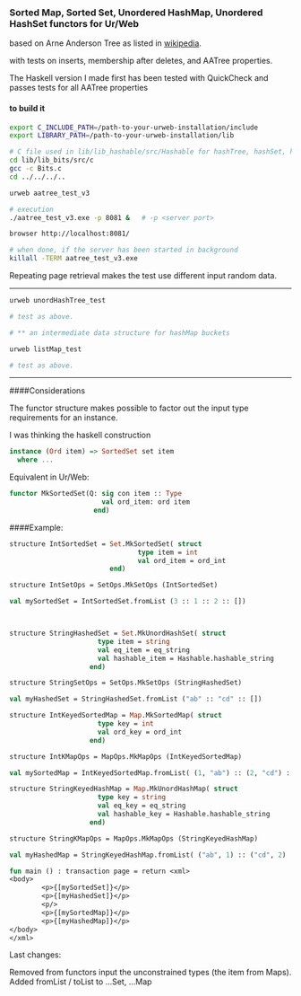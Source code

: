### Sorted Map, Sorted Set, Unordered HashMap, Unordered HashSet functors for Ur/Web

based on Arne Anderson Tree as listed in [wikipedia](https://en.wikipedia.org/wiki/AA_tree).

with tests on inserts, membership after deletes, and AATree properties.

The Haskell version I made first
has been tested with QuickCheck and passes tests for all AATree properties

#### to build it 

```bash
export C_INCLUDE_PATH=/path-to-your-urweb-installation/include
export LIBRARY_PATH=/path-to-your-urweb-installation/lib

# C file used in lib/lib_hashable/src/Hashable for hashTree, hashSet, hashMap
cd lib/lib_bits/src/c
gcc -c Bits.c
cd ../../../..

urweb aatree_test_v3

# execution
./aatree_test_v3.exe -p 8081 &   # -p <server port>

browser http://localhost:8081/

# when done, if the server has been started in background
killall -TERM aatree_test_v3.exe
```

Repeating page retrieval makes the test use different input random data.

--------------------

```bash
urweb unordHashTree_test

# test as above.

# ** an intermediate data structure for hashMap buckets

urweb listMap_test

# test as above.
```

---------------------

####Considerations

The functor structure makes possible to factor out the input type requirements for an instance.

I was thinking the haskell construction

```haskell
instance (Ord item) => SortedSet set item
  where ...
```

Equivalent in Ur/Web:

```ocaml
functor MkSortedSet(Q: sig con item :: Type
                       val ord_item: ord item
                     end)
```

####Example:


```ocaml
structure IntSortedSet = Set.MkSortedSet( struct
                                type item = int
                                val ord_item = ord_int
                         end)

structure IntSetOps = SetOps.MkSetOps (IntSortedSet)

val mySortedSet = IntSortedSet.fromList (3 :: 1 :: 2 :: [])



structure StringHashedSet = Set.MkUnordHashSet( struct
                      type item = string
                      val eq_item = eq_string
                      val hashable_item = Hashable.hashable_string
                    end)

structure StringSetOps = SetOps.MkSetOps (StringHashedSet)

val myHashedSet = StringHashedSet.fromList ("ab" :: "cd" :: [])

structure IntKeyedSortedMap = Map.MkSortedMap( struct
                      type key = int
                      val ord_key = ord_int
                    end)

structure IntKMapOps = MapOps.MkMapOps (IntKeyedSortedMap)

val mySortedMap = IntKeyedSortedMap.fromList( (1, "ab") :: (2, "cd") :: [])

structure StringKeyedHashMap = Map.MkUnordHashMap( struct
                      type key = string
                      val eq_key = eq_string
                      val hashable_key = Hashable.hashable_string
                    end)

structure StringKMapOps = MapOps.MkMapOps (StringKeyedHashMap)

val myHashedMap = StringKeyedHashMap.fromList( ("ab", 1) :: ("cd", 2) :: [])

fun main () : transaction page = return <xml>
<body>
        <p>{[mySortedSet]}</p>
        <p>{[myHashedSet]}</p>
        <p/>
        <p>{[mySortedMap]}</p>
        <p>{[myHashedMap]}</p>
</body>
</xml>

```
Last changes:

Removed from functors input the unconstrained types (the item from Maps).
Added fromList / toList to ...Set, ...Map
